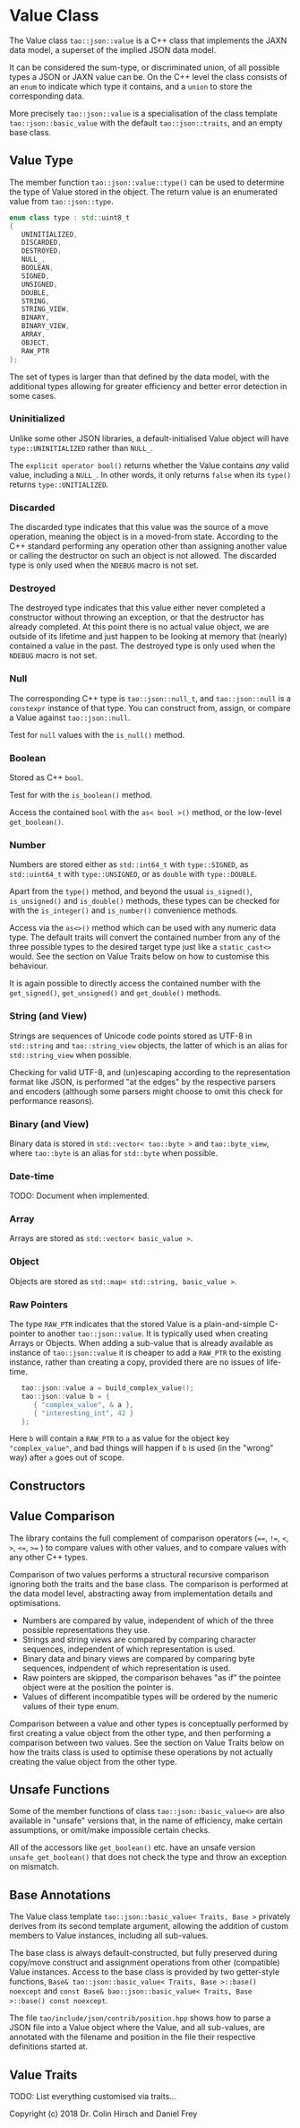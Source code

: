 # Value Class

The Value class `tao::json::value` is a C++ class that implements the JAXN data model, a superset of the implied JSON data model.

It can be considered the sum-type, or discriminated union, of all possible types a JSON or JAXN value can be.
On the C++ level the class consists of an `enum` to indicate which type it contains, and a `union` to store the corresponding data.

More precisely `tao::json::value` is a specialisation of the class template `tao::json::basic_value` with the default `tao::json::traits`, and an empty base class.

## Value Type

The member function `tao::json::value::type()` can be used to determine the type of Value stored in the object.
The return value is an enumerated value from `tao::json::type`.

```c++
enum class type : std::uint8_t
{
   UNINITIALIZED,
   DISCARDED,
   DESTROYED,
   NULL_,
   BOOLEAN,
   SIGNED,
   UNSIGNED,
   DOUBLE,
   STRING,
   STRING_VIEW,
   BINARY,
   BINARY_VIEW,
   ARRAY,
   OBJECT,
   RAW_PTR
};
```

The set of types is larger than that defined by the data model, with the additional types allowing for greater efficiency and better error detection in some cases.

### Uninitialized

Unlike some other JSON libraries, a default-initialised Value object will have `type::UNINITIALIZED` rather than `NULL_`.

The `explicit operator bool()` returns whether the Value contains *any* valid value, including a `NULL_`.
In other words, it only returns `false` when its `type()` returns `type::UNITIALIZED`.

### Discarded

The discarded type indicates that this value was the source of a move operation, meaning the object is in a moved-from state.
According to the C++ standard performing any operation other than assigning another value or calling the destructor
on such an object is not allowed. The discarded type is only used when the `NDEBUG` macro is not set.

### Destroyed

The destroyed type indicates that this value either never completed a constructor without throwing an exception, or that the destructor has already completed.
At this point there is no actual value object, we are outside of its lifetime and just happen to be looking at memory that (nearly) contained a value in the past.
The destroyed type is only used when the `NDEBUG` macro is not set.

### Null

The corresponding C++ type is `tao::json::null_t`, and `tao::json::null` is a `constexpr` instance of that type.
You can construct from, assign, or compare a Value against `tao::json::null`.

Test for `null` values with the `is_null()` method.

### Boolean

Stored as C++ `bool`.

Test for with the `is_boolean()` method.

Access the contained `bool` with the `as< bool >()` method, or the low-level `get_boolean()`.

### Number

Numbers are stored either as `std::int64_t` with `type::SIGNED`, as `std::uint64_t` with `type::UNSIGNED`, or as `double` with `type::DOUBLE`.

Apart from the `type()` method, and beyond the usual `is_signed()`, `is_unsigned()` and `is_double()` methods, these types can be checked for with the `is_integer()` and `is_number()` convenience methods.

Access via the `as<>()` method which can be used with any numeric data type.
The default traits will convert the contained number from any of the three possible types to the desired target type just like a `static_cast<>` would.
See the section on Value Traits below on how to customise this behaviour.

It is again possible to directly access the contained number with the `get_signed()`, `get_unsigned()` and `get_double()` methods.

### String (and View)

Strings are sequences of Unicode code points stored as UTF-8 in `std::string` and `tao::string_view` objects, the latter of which is an alias for `std::string_view` when possible.

Checking for valid UTF-8, and (un)escaping according to the representation format like JSON, is performed "at the edges" by the respective parsers and encoders (although some parsers might choose to omit this check for performance reasons).

### Binary (and View)

Binary data is stored in `std::vector< tao::byte >` and `tao::byte_view`, where `tao::byte` is an alias for `std::byte` when possible.

### Date-time

TODO: Document when implemented.

### Array

Arrays are stored as `std::vector< basic_value >`.

### Object

Objects are stored as `std::map< std::string, basic_value >`.

### Raw Pointers

The type `RAW_PTR` indicates that the stored Value is a plain-and-simple C-pointer to another `tao::json::value`.
It is typically used when creating Arrays or Objects.
When adding a sub-value that is already available as instance of `tao::json::value` it is cheaper to add a `RAW_PTR` to the existing instance, rather than creating a copy, provided there are no issues of life-time.

```c++
   tao::json::value a = build_complex_value();
   tao::json::value b = {
      { "complex_value", & a },
      { "interesting_int", 42 }
   };
```

Here `b` will contain a `RAW_PTR` to `a` as value for the object key `"complex_value"`, and bad things will happen if `b` is used (in the "wrong" way) after `a` goes out of scope.

## Constructors

## Value Comparison

The library contains the full complement of comparison operators (`==`, `!=`, `<`, `>`, `<=`, `>=` ) to compare values with other values, and to compare values with any other C++ types.

Comparison of two values performs a structural recursive comparison ignoring both the traits and the base class.
The comparison is performed at the data model level, abstracting away from implementation details and optimisations.

* Numbers are compared by value, independent of which of the three possible representations they use.
* Strings and string views are compared by comparing character sequences, independent of which representation is used.
* Binary data and binary views are compared by comparing byte sequences, indpendent of which representation is used.
* Raw pointers are skipped, the comparison behaves "as if" the pointee object were at the position the pointer is.
* Values of different incompatible types will be ordered by the numeric values of their type enum.

Comparison between a value and other types is conceptually performed by first creating a value object from the other type, and then performing a comparison between two values.
See the section on Value Traits below on how the traits class is used to optimise these operations by not actually creating the value object from the other type.

## Unsafe Functions

Some of the member functions of class `tao::json::basic_value<>` are also available in "unsafe" versions that, in the name of efficiency, make certain assumptions, or omit/make impossible certain checks.

All of the accessors like `get_boolean()` etc. have an unsafe version `unsafe_get_boolean()` that does not check the type and throw an exception on mismatch.

## Base Annotations

The Value class template `tao::json::basic_value< Traits, Base >` privately derives from its second template argument, allowing the addition of custom members to Value instances, including all sub-values.

The base class is always default-constructed, but fully preserved during copy/move construct and assignment operations from other (compatible) Value instances.
Access to the base class is provided by two getter-style functions, `Base& tao::json::basic_value< Traits, Base >::base() noexcept` and `const Base& bao::json::basic_value< Traits, Base >::base() const noexcept`.

The file `tao/include/json/contrib/position.hpp` shows how to parse a JSON file into a Value object where the Value, and all sub-values, are annotated with the filename and position in the file their respective definitions started at.

## Value Traits

TODO: List everything customised via traits...

Copyright (c) 2018 Dr. Colin Hirsch and Daniel Frey

